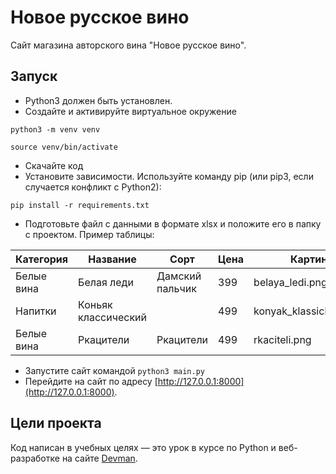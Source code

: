 # Новое русское вино

Сайт магазина авторского вина "Новое русское вино".

## Запуск
- Python3 должен быть установлен.
- Создайте и активируйте виртуальное окружение

```
python3 -m venv venv
```
```
source venv/bin/activate
```

- Скачайте код
- Установите зависимости. Используйте команду pip (или pip3, если случается конфликт с Python2):

```
pip install -r requirements.txt
```

- Подготовьте файл с данными в формате xlsx и положите его в папку с проектом. Пример таблицы:

| Категория  | Название            | Сорт            | Цена | Картинка                 | Акция                |
|------------|---------------------|-----------------|------|--------------------------|----------------------|
| Белые вина | Белая леди          | Дамский пальчик | 399  | belaya_ledi.png          | Выгодное предложение |
| Напитки    | Коньяк классический |                 | 499  | konyak_klassicheskyi.png |                      |
| Белые вина | Ркацители           | Ркацители       | 499  | rkaciteli.png            |                      |

- Запустите сайт командой `python3 main.py`
- Перейдите на сайт по адресу [http://127.0.0.1:8000](http://127.0.0.1:8000).

## Цели проекта

Код написан в учебных целях — это урок в курсе по Python и веб-разработке на сайте [Devman](https://dvmn.org).
